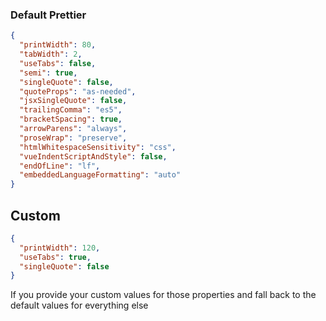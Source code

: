 ### Default Prettier
```json
{
  "printWidth": 80,
  "tabWidth": 2,
  "useTabs": false,
  "semi": true,
  "singleQuote": false,
  "quoteProps": "as-needed",
  "jsxSingleQuote": false,
  "trailingComma": "es5",
  "bracketSpacing": true,
  "arrowParens": "always",
  "proseWrap": "preserve",
  "htmlWhitespaceSensitivity": "css",
  "vueIndentScriptAndStyle": false,
  "endOfLine": "lf",
  "embeddedLanguageFormatting": "auto"
}
```

## Custom
```json
{
  "printWidth": 120,
  "useTabs": true,
  "singleQuote": false
}
```
If you provide your custom values for those properties and fall back to the default values for everything else
